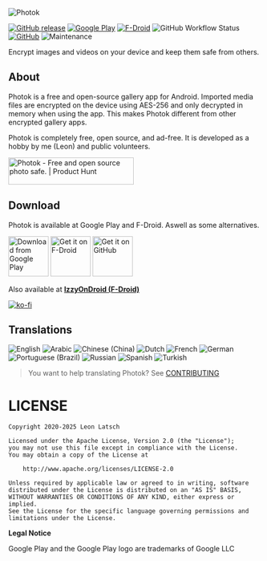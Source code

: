 ![Photok](fastlane/metadata/android/en-US/images/featureGraphic.jpg)

[![GitHub release](https://img.shields.io/github/v/release/leonlatsch/Photok.svg?logo=github&label=GitHub)](https://github.com/leonlatsch/Photok/releases/latest)
[![Google Play](https://img.shields.io/endpoint?color=green&logo=google-play&logoColor=white&url=https%3A%2F%2Fplay.cuzi.workers.dev%2Fplay%3Fi%3Ddev.leonlatsch.photok%26l%3DGPlay%26m%3D%24version)](https://play.google.com/store/apps/details?id=dev.leonlatsch.photok)
[![F-Droid](https://img.shields.io/f-droid/v/dev.leonlatsch.photok.svg?logo=f-droid&label=F-Droid)](https://f-droid.org/packages/dev.leonlatsch.photok/)
![GitHub Workflow Status](https://img.shields.io/github/actions/workflow/status/leonlatsch/Photok/android.yml?branch=develop)
[![GitHub](https://img.shields.io/github/license/leonlatsch/Photok)](./LICENSE)
![Maintenance](https://img.shields.io/maintenance/yes/2025)

Encrypt images and videos on your device and keep them safe from others.

## About
Photok is a free and open-source gallery app for Android.
Imported media files are encrypted on the device using AES-256 and only decrypted in memory when using the app.
This makes Photok different from other encrypted gallery apps.

Photok is completely free, open source, and ad-free. It is developed as a hobby by me (Leon) and public volunteers.

<a href="https://www.producthunt.com/posts/photok?utm_source=badge-featured&utm_medium=badge&utm_souce=badge-photok" target="_blank">
    <img src="https://api.producthunt.com/widgets/embed-image/v1/featured.svg?post_id=275764&theme=light" alt="Photok - Free and open source photo safe. | Product Hunt" width="250" height="54" />
</a>

## Download
Photok is available at Google Play and F-Droid. Aswell as some alternatives.

[<img src="https://play.google.com/intl/en_us/badges/images/generic/en_badge_web_generic.png" 
      alt="Download from Google Play" 
      height="80">](https://play.google.com/store/apps/details?id=dev.leonlatsch.photok)
[<img src="https://fdroid.gitlab.io/artwork/badge/get-it-on.png"
      alt="Get it on F-Droid"
      height="80">](https://f-droid.org/packages/dev.leonlatsch.photok/)
[<img src="https://raw.githubusercontent.com/andOTP/andOTP/master/assets/badges/get-it-on-github.png" 
      alt="Get it on GitHub" 
      height="80">](https://github.com/leonlatsch/Photok/releases/latest)

Also available at **[IzzyOnDroid (F-Droid)](https://apt.izzysoft.de/fdroid/index/apk/dev.leonlatsch.photok)**

[![ko-fi](https://ko-fi.com/img/githubbutton_sm.svg)](https://ko-fi.com/D1D1UPJIV)

## Translations
<!-- BEGIN-TRANSLATIONS -->
![English](https://img.shields.io/badge/English-100%25-brightgreen)
![Arabic](https://img.shields.io/badge/Arabic-81%25-yellow)
![Chinese (China)](https://img.shields.io/badge/Chinese%20(China)-81%25-yellow)
![Dutch](https://img.shields.io/badge/Dutch-81%25-yellow)
![French](https://img.shields.io/badge/French-97%25-yellow)
![German](https://img.shields.io/badge/German-100%25-brightgreen)
![Portuguese (Brazil)](https://img.shields.io/badge/Portuguese%20(Brazil)-78%25-yellow)
![Russian](https://img.shields.io/badge/Russian-97%25-yellow)
![Spanish](https://img.shields.io/badge/Spanish-97%25-yellow)
![Turkish](https://img.shields.io/badge/Turkish-97%25-yellow)
<!-- END-TRANSLATIONS -->

> You want to help translating Photok? See [CONTRIBUTING](CONTRIBUTING.md#Translations)

LICENSE
=======
    Copyright 2020-2025 Leon Latsch

    Licensed under the Apache License, Version 2.0 (the "License");
    you may not use this file except in compliance with the License.
    You may obtain a copy of the License at

        http://www.apache.org/licenses/LICENSE-2.0

    Unless required by applicable law or agreed to in writing, software
    distributed under the License is distributed on an "AS IS" BASIS,
    WITHOUT WARRANTIES OR CONDITIONS OF ANY KIND, either express or implied.
    See the License for the specific language governing permissions and
    limitations under the License.


**Legal Notice**

Google Play and the Google Play logo are trademarks of Google LLC
